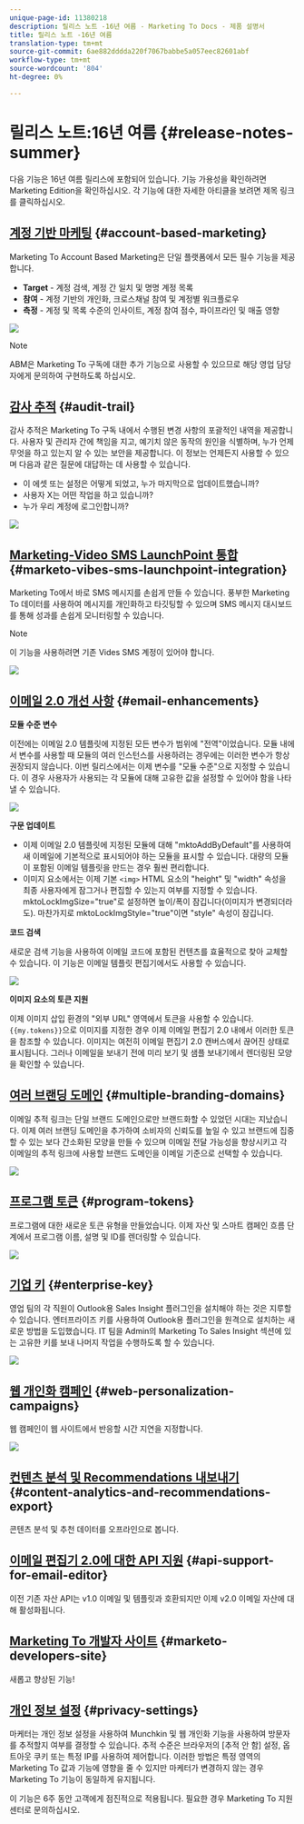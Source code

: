 ```yaml
---
unique-page-id: 11380218
description: 릴리스 노트 -16년 여름 - Marketing To Docs - 제품 설명서
title: 릴리스 노트 -16년 여름
translation-type: tm+mt
source-git-commit: 6ae882dddda220f7067babbe5a057eec82601abf
workflow-type: tm+mt
source-wordcount: '804'
ht-degree: 0%

---
```



# 릴리스 노트:16년 여름 {#release-notes-summer}

다음 기능은 16년 여름 릴리스에 포함되어 있습니다. 기능 가용성을 확인하려면 Marketing Edition을 확인하십시오. 각 기능에 대한 자세한 아티클을 보려면 제목 링크를 클릭하십시오.

## [계정 기반 마케팅](https://docs.marketo.com/display/docs/account+based+marketing) {#account-based-marketing}

Marketing To Account Based Marketing은 단일 플랫폼에서 모든 필수 기능을 제공합니다.

* **Target**  - 계정 검색, 계정 간 일치 및 명명 계정 목록
* **참여**  - 계정 기반의 개인화, 크로스채널 참여 및 계정별 워크플로우
* **측정**  - 계정 및 목록 수준의 인사이트, 계정 참여 점수, 파이프라인 및 매출 영향

![](assets/abm-5-acme.png)

>[!NOTE]
>
>ABM은 Marketing To 구독에 대한 추가 기능으로 사용할 수 있으므로 해당 영업 담당자에게 문의하여 구현하도록 하십시오.

## [감사 추적](https://docs.marketo.com/display/docs/audit+trail) {#audit-trail}

감사 추적은 Marketing To 구독 내에서 수행된 변경 사항의 포괄적인 내역을 제공합니다. 사용자 및 관리자 간에 책임을 지고, 예기치 않은 동작의 원인을 식별하며, 누가 언제 무엇을 하고 있는지 알 수 있는 보안을 제공합니다. 이 정보는 언제든지 사용할 수 있으며 다음과 같은 질문에 대답하는 데 사용할 수 있습니다.

* 이 에셋 또는 설정은 어떻게 되었고, 누가 마지막으로 업데이트했습니까?
* 사용자 X는 어떤 작업을 하고 있습니까?
* 누가 우리 계정에 로그인합니까?

![](assets/audit-trail.png)

## [Marketing-Video SMS LaunchPoint 통합](https://docs.marketo.com/display/docs/vibes+sms+messages) {#marketo-vibes-sms-launchpoint-integration}

Marketing To에서 바로 SMS 메시지를 손쉽게 만들 수 있습니다. 풍부한 Marketing To 데이터를 사용하여 메시지를 개인화하고 타깃팅할 수 있으며 SMS 메시지 대시보드를 통해 성과를 손쉽게 모니터링할 수 있습니다.

>[!NOTE]
>
>이 기능을 사용하려면 기존 Vides SMS 계정이 있어야 합니다.

![](assets/vibes-sms2.png)

## [이메일 2.0 개선 사항](/help/marketo/product-docs/email-marketing/general/email-editor-2/email-editor-v2-0-overview.md) {#email-enhancements}

**모듈 수준 변수**

이전에는 이메일 2.0 템플릿에 지정된 모든 변수가 범위에 &quot;전역&quot;이었습니다. 모듈 내에서 변수를 사용할 때 모듈의 여러 인스턴스를 사용하려는 경우에는 이러한 변수가 항상 권장되지 않습니다. 이번 릴리스에서는 이제 변수를 &quot;모듈 수준&quot;으로 지정할 수 있습니다. 이 경우 사용자가 사용되는 각 모듈에 대해 고유한 값을 설정할 수 있어야 함을 나타낼 수 있습니다.

![](assets/module-level-variables.png)

**구문 업데이트**

* 이제 이메일 2.0 템플릿에 지정된 모듈에 대해 &quot;mktoAddByDefault&quot;를 사용하여 새 이메일에 기본적으로 표시되어야 하는 모듈을 표시할 수 있습니다. 대량의 모듈이 포함된 이메일 템플릿을 만드는 경우 훨씬 편리합니다.
* 이미지 요소에서는 이제 기본 `<img>` HTML 요소의 &quot;height&quot; 및 &quot;width&quot; 속성을 최종 사용자에게 잠그거나 편집할 수 있는지 여부를 지정할 수 있습니다. mktoLockImgSize=&quot;true&quot;로 설정하면 높이/폭이 잠깁니다(이미지가 변경되더라도). 마찬가지로 mktoLockImgStyle=&quot;true&quot;이면 &quot;style&quot; 속성이 잠깁니다.

**코드 검색**

새로운 검색 기능을 사용하여 이메일 코드에 포함된 컨텐츠를 효율적으로 찾아 교체할 수 있습니다. 이 기능은 이메일 템플릿 편집기에서도 사용할 수 있습니다.

![](assets/2nd-screenshot.png)

**이미지 요소의 토큰 지원**

이제 이미지 삽입 환경의 &quot;외부 URL&quot; 영역에서 토큰을 사용할 수 있습니다. `{{my.tokens}}`으로 이미지를 지정한 경우 이제 이메일 편집기 2.0 내에서 이러한 토큰을 참조할 수 있습니다. 이미지는 여전히 이메일 편집기 2.0 캔버스에서 끊어진 상태로 표시됩니다. 그러나 이메일을 보내기 전에 미리 보기 및 샘플 보내기에서 렌더링된 모양을 확인할 수 있습니다.

## [여러 브랜딩 도메인](https://docs.marketo.com/display/docs/add+multiple+branding+domains) {#multiple-branding-domains}

이메일 추적 링크는 단일 브랜드 도메인으로만 브랜드화할 수 있었던 시대는 지났습니다. 이제 여러 브랜딩 도메인을 추가하여 소비자의 신뢰도를 높일 수 있고 브랜드에 집중할 수 있는 보다 간소화된 모양을 만들 수 있으며 이메일 전달 가능성을 향상시키고 각 이메일의 추적 링크에 사용할 브랜드 도메인을 이메일 기준으로 선택할 수 있습니다.

![](assets/multiple-branding-domains.png)

## [프로그램 토큰](/help/marketo/product-docs/demand-generation/landing-pages/personalizing-landing-pages/tokens-overview.md) {#program-tokens}

프로그램에 대한 새로운 토큰 유형을 만들었습니다. 이제 자산 및 스마트 캠페인 흐름 단계에서 프로그램 이름, 설명 및 ID를 렌더링할 수 있습니다.

![](assets/program-tokens.png)

## [기업 키](/help/marketo/product-docs/marketo-sales-insight/msi-outlook-plugin/authorize-the-marketo-outlook-plugin.md) {#enterprise-key}

영업 팀의 각 직원이 Outlook용 Sales Insight 플러그인을 설치해야 하는 것은 지루할 수 있습니다. 엔터프라이즈 키를 사용하여 Outlook용 플러그인을 원격으로 설치하는 새로운 방법을 도입했습니다. IT 팀을 Admin의 Marketing To Sales Insight 섹션에 있는 고유한 키를 보내 나머지 작업을 수행하도록 할 수 있습니다.

![](assets/enterprise-key.png)

## [웹 개인화 캠페인](/help/marketo/product-docs/web-personalization/working-with-web-campaigns/create-a-new-dialog-web-campaign.md) {#web-personalization-campaigns}

웹 캠페인이 웹 사이트에서 반응할 시간 지연을 지정합니다.

![](assets/dialog-campaign-delay.png)

## [컨텐츠 분석 및 Recommendations 내보내기](/help/marketo/product-docs/web-personalization/understanding-web-personalization/understanding-content-analytics.md) {#content-analytics-and-recommendations-export}

콘텐츠 분석 및 추천 데이터를 오프라인으로 봅니다.

## [이메일 편집기 2.0에 대한 API 지원](https://developers.marketo.com/documentation/asset-api/) {#api-support-for-email-editor}

이전 기존 자산 API는 v1.0 이메일 및 템플릿과 호환되지만 이제 v2.0 이메일 자산에 대해 활성화됩니다.

## [Marketing To 개발자 사이트](https://developers.marketo.com/) {#marketo-developers-site}

새롭고 향상된 기능!

## [개인 정보 설정](/help/marketo/product-docs/administration/settings/understanding-privacy-settings.md) {#privacy-settings}

마케터는 개인 정보 설정을 사용하여 Munchkin 및 웹 개인화 기능을 사용하여 방문자를 추적할지 여부를 결정할 수 있습니다. 추적 수준은 브라우저의 [추적 안 함] 설정, 옵트아웃 쿠키 또는 특정 IP를 사용하여 제어합니다. 이러한 방법은 특정 영역의 Marketing To 값과 기능에 영향을 줄 수 있지만 마케터가 변경하지 않는 경우 Marketing To 기능이 동일하게 유지됩니다.

이 기능은 6주 동안 고객에게 점진적으로 적용됩니다. 필요한 경우 Marketing To 지원 센터로 문의하십시오.
